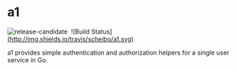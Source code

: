 # a1

![release-candidate](http://img.shields.io/badge/status-release--candidate-green.svg)&nbsp;
![Build Status][(http://img.shields.io/travis/scheibo/a1.svg)](https://travis-ci.org/scheibo/a1)

a1 provides simple authentication and authorization helpers for a single user service in Go.
